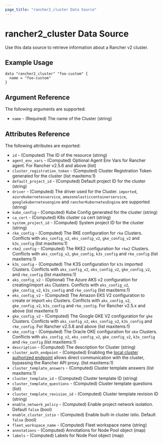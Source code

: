 ```yaml
---
page_title: "rancher2_cluster Data Source"
---
```


# rancher2\_cluster Data Source

Use this data source to retrieve information about a Rancher v2 cluster.

## Example Usage

```hcl
data "rancher2_cluster" "foo-custom" {
  name = "foo-custom"
}
```

## Argument Reference

The following arguments are supported:

* `name` - (Required) The name of the Cluster (string)

## Attributes Reference

The following attributes are exported:

* `id` - (Computed) The ID of the resource (string)
* `agent_env_vars` - (Computed) Optional Agent Env Vars for Rancher agent. For Rancher v2.5.6 and above (list)
* `cluster_registration_token` - (Computed) Cluster Registration Token generated for the cluster (list maxitems:1)
* `default_project_id` - (Computed) Default project ID for the cluster (string)
* `driver` - (Computed) The driver used for the Cluster. `imported`, `azurekubernetesservice`, `amazonelasticcontainerservice`, `googlekubernetesengine` and `rancherKubernetesEngine` are supported (string)
* `kube_config` - (Computed) Kube Config generated for the cluster (string)
* `ca_cert` - (Computed) K8s cluster ca cert (string)
* `system_project_id` - (Computed) System project ID for the cluster (string)
* `rke_config` - (Computed) The RKE configuration for `rke` Clusters. Conflicts with `aks_config_v2`, `eks_config_v2`, `gke_config_v2` and `k3s_config` (list maxitems:1)
* `rke2_config` - (Computed) The RKE2 configuration for `rke2` Clusters. Conflicts with `aks_config_v2`, `gke_config`, `k3s_config` and `rke_config` (list maxitems:1)
* `k3s_config` - (Computed) The K3S configuration for `k3s` imported Clusters. Conflicts with `aks_config_v2`, `eks_config_v2`, `gke_config_v2`, and `rke_config` (list maxitems:1)
* `aks_config_v2` - (Optional) The Azure AKS v2 configuration for creating/import `aks` Clusters. Conflicts with `eks_config_v2`, `gke_config_v2`, `k3s_config` and `rke_config` (list maxitems:1)
* `eks_config_v2` - (Computed) The Amazon EKS V2 configuration to create or import `eks` Clusters. Conflicts with `aks_config_v2`, `gke_config_v2`, `k3s_config` and `rke_config`. For Rancher v2.5.x and above (list maxitems:1)
* `gke_config_v2` - (Computed) The Google GKE V2 configuration for `gke` Clusters. Conflicts with `aks_config_v2`, `eks_config_v2`, `k3s_config` and `rke_config`. For Rancher v2.5.8 and above (list maxitems:1)
* `oke_config` - (Computed) The Oracle OKE configuration for `oke` Clusters. Conflicts with `aks_config_v2`, `eks_config_v2`, `gke_config_v2`, `k3s_config` and `rke_config` (list maxitems:1)
* `description` - (Computed) The description for Cluster (string)
* `cluster_auth_endpoint` - (Computed) Enabling the [local cluster authorized endpoint](https://rancher.com/docs/rancher/v2.x/en/cluster-provisioning/rke-clusters/options/#local-cluster-auth-endpoint) allows direct communication with the cluster, bypassing the Rancher API proxy. (list maxitems:1)
* `cluster_template_answers` - (Computed) Cluster template answers (list maxitems:1)
* `cluster_template_id` - (Computed) Cluster template ID (string)
* `cluster_template_questions` - (Computed) Cluster template questions (list)
* `cluster_template_revision_id` - (Computed) Cluster template revision ID (string)
* `enable_network_policy` - (Computed) Enable project network isolation. Default `false` (bool)
* `enable_cluster_istio` - (Computed) Enable built-in cluster istio. Default `false` (bool)
* `fleet_workspace_name` - (Computed) Fleet workspace name (string)
* `annotations` - (Computed) Annotations for Node Pool object (map)
* `labels` - (Computed) Labels for Node Pool object (map)

